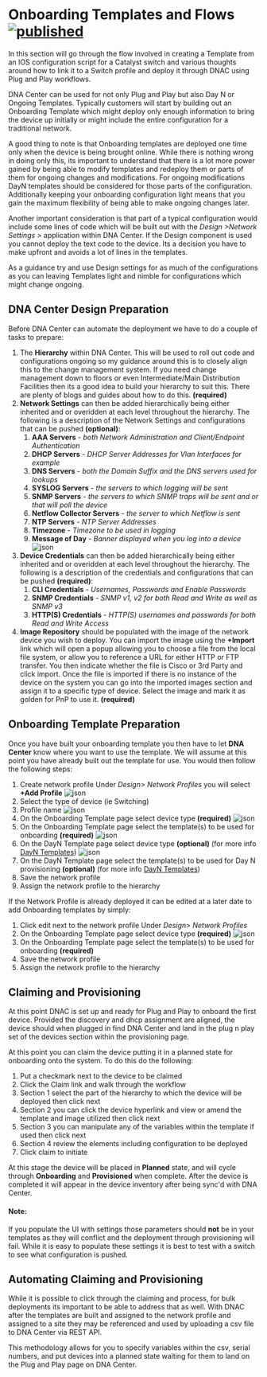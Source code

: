 # Onboarding Templates and Flows [![published](https://static.production.devnetcloud.com/codeexchange/assets/images/devnet-published.svg)](https://developer.cisco.com/codeexchange/github/repo/kebaldwi/DNAC-TEMPLATES)
In this section will go through the flow involved in creating a Template from an IOS configuration script for a Catalyst switch and various thoughts around how to link it to a Switch profile and deploy it through DNAC using Plug and Play workflows.

DNA Center can be used for not only Plug and Play but also Day N or Ongoing Templates. Typically customers will start by building out an Onboarding Template which might deploy only enough information to bring the device up initially or might include the entire configuration for a traditional network.

A good thing to note is that Onboarding templates are deployed one time only when the device is being brought online. While there is nothing wrong in doing only this, its important to understand that there is a lot more power gained by being able to modify templates and redeploy them or parts of them for ongoing changes and modifications. For ongoing modifications DayN templates should be considered for those parts of the configuration. Additionally keeping your onboarding configuration light means that you gain the maximum flexibility of being able to make ongoing changes later.

Another important consideration is that part of a typical configuration would include some lines of code which will be built out with the *Design >Network Settings >* application within DNA Center. If the Design component is used you cannot deploy the text code to the device. Its a decision you have to make upfront and avoids a lot of lines in the templates. 

As a guidance try and use Design settings for as much of the configurations as you can leaving Templates light and nimble for configurations which might change ongoing.

## DNA Center Design Preparation
Before DNA Center can automate the deployment we have to do a couple of tasks to prepare:

1. The **Hierarchy** within DNA Center. This will be used to roll out code and configurations ongoing so my guidance around this is to closely align this to the change management system. If you need change management down to floors or even Intermediate/Main Distribution Facilities then its a good idea to build your hierarchy to suit this. There are plenty of blogs and guides about how to do this. **(required)**
2. **Network Settings** can then be added hierarchically being either inherited and or overidden at each level throughout the hierarchy. The following is a description of the Network Settings and configurations that can be pushed **(optional)**:
   1. **AAA Servers** - *both Network Administration and Client/Endpoint Authentication*
   2. **DHCP Servers** - *DHCP Server Addresses for Vlan Interfaces for example*
   3. **DNS Servers** - *both the Domain Suffix and the DNS servers used for lookups*
   4. **SYSLOG Servers** - *the servers to which logging will be sent*
   5. **SNMP Servers** - *the servers to which SNMP traps will be sent and or that will poll the device*
   6. **Netflow Collector Servers** - *the server to which Netflow is sent*
   7. **NTP Servers** - *NTP Server Addresses*
   8. **Timezone** - *Timezone to be used in logging*
   9. **Message of Day** - *Banner displayed when you log into a device*
   ![json](images/DesignSettings.png?raw=true "Import JSON")
3. **Device Credentials** can then be added hierarchically being either inherited and or overidden at each level throughout the hierarchy. The following is a description of the credentials and configurations that can be pushed **(required)**:
   1. **CLI Credentials** - *Usernames, Passwords and Enable Passwords*
   2. **SNMP Credentials** - *SNMP v1, v2 for both Read and Write as well as SNMP v3*
   3. **HTTP(S) Credentials** - *HTTP(S) usernames and passwords for both Read and Write Access*
4. **Image Repository** should be populated with the image of the network device you wish to deploy. You can import the image using the **+Import** link which will open a popup allowing you to choose a file from the local file system, or allow you to reference a URL for either HTTP or FTP transfer. You then indicate whether the file is Cisco or 3rd Party and click import. Once the file is imported if there is no instance of the device on the system you can go into the imported images section and assign it to a specific type of device. Select the image and mark it as golden for PnP to use it. **(required)**

## Onboarding Template Preparation
Once you have built your onboarding template you then have to let **DNA Center** know where you want to use the template. We will assume at this point you have already built out the template for use. You would then follow the following steps:
   1. Create network profile Under *Design> Network Profiles* you will select **+Add Profile** 
   ![json](images/NetworkProfile.png?raw=true "Import JSON")
   2. Select the type of device (ie Switching)
   3. Profile name
   ![json](images/NetworkProfileTabs.png?raw=true "Import JSON")
   4. On the Onboarding Template page select device type **(required)**
   ![json](images/OnboardingDevice.png?raw=true "Import JSON")
   5. On the Onboarding Template page select the template(s) to be used for onboarding **(required)**
   ![json](images/OnboardingTemplate.png?raw=true "Import JSON")
   6. On the DayN Template page select device type **(optional)** (for more info [DayN Templates](./DayN.md))
   ![json](images/DayNtemplates.png?raw=true "Import JSON")
   7. On the DayN Template page select the template(s) to be used for Day N provisioning **(optional)** (for more info [DayN Templates](./DayN.md))
   8. Save the network profile
   9. Assign the network profile to the hierarchy

If the Network Profile is already deployed it can be edited at a later date to add Onboarding templates by simply:
   1. Click edit next to the network profile Under *Design> Network Profiles*  
   2. On the Onboarding Template page select device type **(required)**
   ![json](images/DayNtemplates.png?raw=true "Import JSON")
   3. On the Onboarding Template page select the template(s) to be used for onboarding **(required)**
   4. Save the network profile
   5. Assign the network profile to the hierarchy

## Claiming and Provisioning
At this point DNAC is set up and ready for Plug and Play to onboard the first device. Provided the discovery and dhcp assignment are aligned, the device should when plugged in find DNA Center and land in the plug n play set of the devices section within the provisioning page.

At this point you can claim the device putting it in a planned state for onboarding onto the system. To do this do the following:

   1. Put a checkmark next to the device to be claimed
   2. Click the Claim link and walk through the workflow
   3. Section 1 select the part of the hierarchy to which the device will be deployed then click next
   4. Section 2 you can click the device hyperlink and view or amend the template and image utilized then click next
   5. Section 3 you can manipulate any of the variables within the template if used then click next
   6. Section 4 review the elements including configuration to be deployed 
   7. Click claim to initiate
   
At this stage the device will be placed in **Planned** state, and will cycle through **Onboarding** and **Provisioned** when complete. After the device is completed it will appear in the device inventory after being sync'd with DNA Center.
   
#### Note:
If you populate the UI with settings those parameters should **not** be in your templates as they will conflict and the deployment through provisioning will fail. While it is easy to populate these settings it is best to test with a switch to see what configuration is pushed.

## Automating Claiming and Provisioning
While it is possible to click through the claiming and process, for bulk deployments its important to be able to address that as well. With DNAC after the templates are built and assigned to the network profile and assigned to a site they may be referenced and used by uploading a csv file to DNA Center via REST API.

This methodology allows for you to specify variables within the csv, serial numbers, and put devices into a planned state waiting for them to land on the Plug and Play page on DNA Center.


